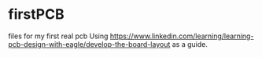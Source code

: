 # firstPCB
files for my first real pcb
Using https://www.linkedin.com/learning/learning-pcb-design-with-eagle/develop-the-board-layout as a guide.
